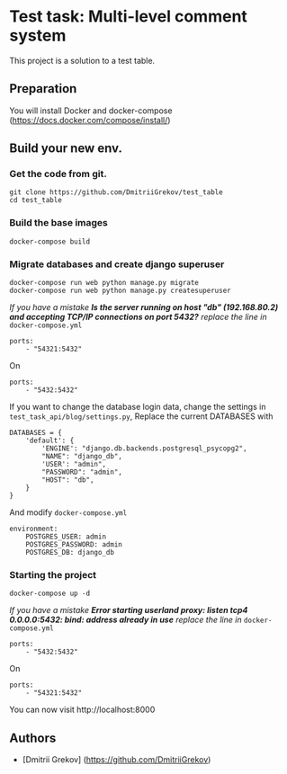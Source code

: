 # Test task: Multi-level comment system 

This project is a solution to a test table.

## Preparation 

You will install Docker and docker-compose (https://docs.docker.com/compose/install/)

## Build your new env.

### Get the code from git.
```
git clone https://github.com/DmitriiGrekov/test_table
cd test_table 
```

### Build the base images
```
docker-compose build
```

### Migrate databases and  create django superuser 
```
docker-compose run web python manage.py migrate 
docker-compose run web python manage.py createsuperuser
```

_If you have a mistake_ ___Is the server running on host "db" (192.168.80.2) and accepting TCP/IP connections on port 5432?___ _replace the line in_ `docker-compose.yml`

```
ports:
    - "54321:5432"
```

On

```
ports:
    - "5432:5432"

```

If you want to change the database login data, change the settings in `test_task_api/blog/settings.py`, Replace the current DATABASES with
```
DATABASES = {
    'default': {
        'ENGINE': "django.db.backends.postgresql_psycopg2",
        "NAME": "django_db",
        'USER': "admin",
        "PASSWORD": "admin",
        "HOST": "db",
    }
}

```

And modify `docker-compose.yml`

```
environment:
    POSTGRES_USER: admin
    POSTGRES_PASSWORD: admin
    POSTGRES_DB: django_db
```


### Starting the project
```
docker-compose up -d
```

_If you have a mistake_ ___Error starting userland proxy: listen tcp4 0.0.0.0:5432: bind: address already in use___ _replace the line in_ `docker-compose.yml`

```
ports:
    - "5432:5432"
```

On

```
ports:
    - "54321:5432"

```


You can now  visit http://localhost:8000


## Authors

* [Dmitrii Grekov] (https://github.com/DmitriiGrekov)


